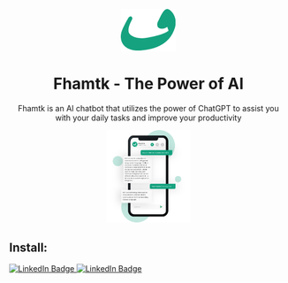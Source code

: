 

<div align=center>
  <img src="assets/images/logo-green.png">

  # Fhamtk - The Power of AI

  Fhamtk is an AI chatbot that utilizes the power of ChatGPT to assist you with your daily tasks and improve your productivity

  <img width="30%" src="assets/images/hero-en.png">
  
</div>

  ## Install:
  

<a href="https://apps.apple.com/sa/app/fhamtk-ai/id1663785420">
    <img src="https://img.shields.io/badge/App_Store-black?style=for-the-badge&logo=appstore&logoColor=white" alt="LinkedIn Badge"/>
</a>

<a href="https://play.google.com/store/apps/details?id=com.fhamtk">
    <img src="https://img.shields.io/badge/Google_Play-black?style=for-the-badge&logo=googleplay&logoColor=white" alt="LinkedIn Badge"/>
</a>

